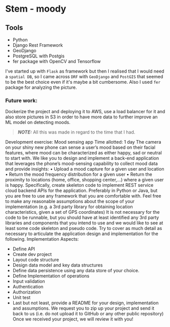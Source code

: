 # Stem - moody

## Tools
- Python
- Django Rest Framework
- GeoDjango
- PostgreSQL with Postgis
- fer package with OpenCV and Tensorflow

I've started up with `Flask` as framework but then I realised that I would need a 
`spatial DB`, so I came across `DRF` with `GeoDjango` and `PostGIS` 
that seemed to be the best choice even if it's maybe a bit cumbersome.
Also I used `fer` package for analyzing the picture.

### Future work:
Dockerize the project and deploying it to AWS, use a load balancer for it and 
also store pictures in S3 in order to have more data to further improve an ML model on detecting moods.

> **_NOTE:_**   All this was made in regard to the time that I had.


Development exercise: Mood sensing app
Time allotted: 1 day
The camera on your shiny new phone can sense a user’s mood based on their facial features, where
mood can be characterized as either happy, sad or neutral to start with.
We like you to design and implement a back-end application that leverages the phone’s mood-sensing
capability to collect mood data and provide insights:
• Upload a mood capture for a given user and location
• Return the mood frequency distribution for a given user
• Return the proximity to locations (home, office, shopping center,…) where a given user is
happy.
Specifically, create skeleton code to implement REST service cloud backend APIs for the application.
Preferably in Python or Java, but you are free to use any framework that you are comfortable with.
Feel free to make any reasonable assumptions about the scope of your implementation (e.g. a 3rd
party library for obtaining location characteristics, given a set of GPS coordinates)
It is not necessary for the code to be runnable, but you should have at least identified any 3rd party
libraries and components that you intend to use and we would like to see at least some code skeleton
and pseudo code.
Try to cover as much detail as necessary to articulate the application design and implementation for
the following.
Implementation Aspects:
- Define API
- Create dev project
- Layout code structure
- Design data model and key data structures
- Define data persistence using any data store of your choice.
- Define Implementation of operations
- Input validation
- Authentication
- Authorization
- Unit test
- Last but not least, provide a README for your design, implementation and assumptions.
We request you to zip up your project and send it back to us (i.e. do not upload it to GitHub or any
other public repository)
Once we received your project, we will review it with you!
